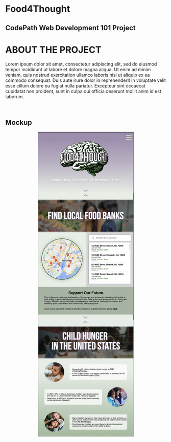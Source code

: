 # Food4Thought
CodePath Web Development 101 Project
---
<h1>ABOUT THE PROJECT</h1>
<p>Lorem ipsum dolor sit amet, consectetur adipiscing elit, sed do eiusmod tempor incididunt ut labore et dolore magna aliqua. Ut enim ad minim veniam, quis nostrud exercitation ullamco laboris nisi ut aliquip ex ea commodo consequat. Duis aute irure dolor in reprehenderit in voluptate velit esse cillum dolore eu fugiat nulla pariatur. Excepteur sint occaecat cupidatat non proident, sunt in culpa qui officia deserunt mollit anim id est laborum.</p>
<br>

<h2>Mockup</h2>
<p align="center">
  <img src="food4thought-figma-mockup.png" alt="Website mockup">
</p>
